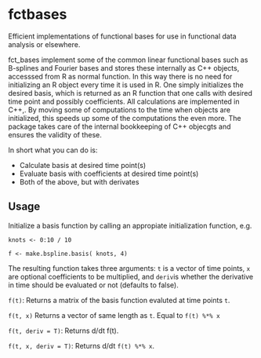 # fctbases
Efficient implementations of functional bases for use in functional data analysis or elsewhere.

fct_bases implement some of the common linear functional bases such as B-splines and Fourier bases and stores these internally as C++ objects, accesssed from R as normal function. In this way there is no need for initializing an R object every time it is used in R. One simply initializes the desired basis, which is returned as an R function that one calls with desired time point and possibly coefficients. All calculations are implemented in C++,. By  moving some of computations to the time when objects are initialized, this speeds up some of the computations the even more.
The package takes care of the internal bookkeeping of C++ objecgts and ensures the validity of these. 

In short what you can do is:

* Calculate basis at desired time point(s)
* Evaluate basis with coefficients at desired time point(s)
* Both of the above, but with derivates

## Usage
Initialize a basis function by calling an appropiate initialization function, e.g.

`knots <- 0:10 / 10`

`f <- make.bspline.basis( knots, 4)`



The resulting function takes three arguments: `t` is a vector of time points, `x` are optional coefficients to be multiplied, and `deriv`is whether the derivative in time should be evaluated or not (defaults to false). 

`f(t)`: Returns a matrix of the basis function evaluted at time points `t`.

`f(t, x)` Returns a vector of same length as `t`. Equal to `f(t) %*% x`

`f(t, deriv = T)`: Returns d/dt f(t).

`f(t, x, deriv = T)`: Returns d/dt `f(t) %*% x`.

